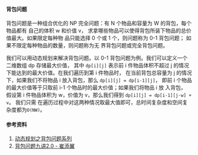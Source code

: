 #### 背包问题

背包问题是一种组合优化的 NP 完全问题：有 N 个物品和容量为 W 的背包，每个物品都有 自己的体积 w 和价值 v，
求拿哪些物品可以使得背包所装下物品的总价值最大。如果限定每种物 品只能选择 0 个或 1 个，则问题称为 0-1 背包问题；
如果不限定每种物品的数量，则问题称为无 界背包问题或完全背包问题。

我们可以用动态规划来解决背包问题。以 0-1 背包问题为例。我们可以定义一个二维数组 dp 存储最大价值，
其中 `dp[i][j]` 表示前 i 件物品体积不超过 j 的情况下能达到的最大价值。在我们遍历到第 i 件物品时，
在当前背包总容量为 j 的情况下，如果我们不将物品 i 放入背包，那么 `dp[i][j] = dp[i-1][j]`，
即前 i 个物品的最大价值等于只取前 i-1 个物品时的最大价值；如果我们将物品 i 放 入背包，
假设第 i 件物品体积为 w，价值为 v，那么我们得到 `dp[i][j] = dp[i-1][j-w] + v`。
我们只需 在遍历过程中对这两种情况取最大值即可，总时间复杂度和空间复杂度都为`O(NW)`。

#### 参考资料
1. [动态规划之背包问题系列](https://zhuanlan.zhihu.com/p/93857890?utm_source=wechat_session)
2. [背包问题九讲2.0 - 崔添翼](https://github.com/tianyicui/pack/blob/master/V2.pdf)
